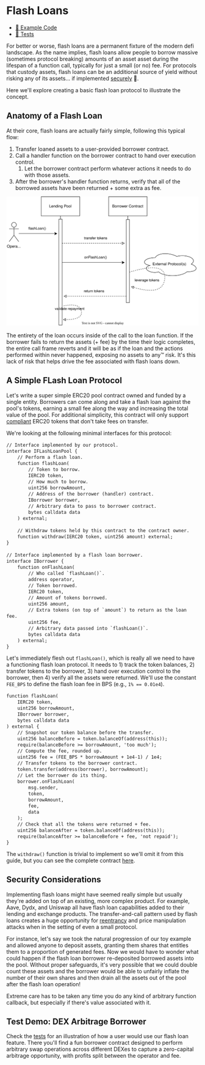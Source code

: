 # Flash Loans

- [📜 Example Code](./FlashLoanPool.sol)
- [🐞 Tests](../../test/FlashLoanPool.t.sol)

For better or worse, flash loans are a permanent fixture of the modern defi landscape. As the name implies, flash loans allow people to borrow massive (sometimes protocol breaking) amounts of an asset asset during the lifespan of a function call, typically for just a small (or no) fee. For protocols that custody assets, flash loans can be an additional source of yield without risking any of its assets... if implemented [securely](#security-considerations) 🤞.

Here we'll explore creating a basic flash loan protocol to illustrate the concept.

## Anatomy of a Flash Loan

At their core, flash loans are actually fairly simple, following this typical flow:

1. Transfer loaned assets to a user-provided borrower contract.
2. Call a handler function on the borrower contract to hand over execution control.
    1. Let the borrower contract perform whatever actions it needs to do with those assets.
3. After the borrower's handler function returns, verify that all of the borrowed assets have been returned + some extra as fee.


![flash loan flow](./flash-loan-flow.drawio.svg)

The entirety of the loan occurs inside of the call to the loan function. If the borrower fails to return the assets (+ fee) by the time their logic completes, the entire call frame reverts and it will be as if the loan and the actions performed within never happened, exposing no assets to any™️ risk. It's this lack of risk that helps drive the fee associated with flash loans down.

## A Simple FLash Loan Protocol

Let's write a super simple ERC20 pool contract owned and funded by a single entity. Borrowers can come along and take a flash loan against the pool's tokens, earning a small fee along the way and increasing the total value of the pool. For additional simplicity, this contract will only support [compliant](../erc20-compatibility/) ERC20 tokens that don't take fees on transfer.

We're looking at the following minimal interfaces for this protocol:

```solidity
// Interface implemented by our protocol.
interface IFLashLoanPool {
    // Perform a flash loan.
    function flashLoan(
        // Token to borrow.
        IERC20 token,
        // How much to borrow.
        uint256 borrowAmount,
        // Address of the borrower (handler) contract.
        IBorrower borrower,
        // Arbitrary data to pass to borrower contract.
        bytes calldata data
    ) external;

    // Withdraw tokens held by this contract to the contract owner.
    function withdraw(IERC20 token, uint256 amount) external;
}

// Interface implemented by a flash loan borrower.
interface IBorrower {
    function onFlashLoan(
        // Who called `flashLoan()`.
        address operator,
        // Token borrowed.
        IERC20 token,
        // Amount of tokens borrowed.
        uint256 amount,
        // Extra tokens (on top of `amount`) to return as the loan fee.
        uint256 fee,
        // Arbitrary data passed into `flashLoan()`.
        bytes calldata data
    ) external;
}
```

Let's immediately flesh out `flashLoan()`, which is really all we need to have a functioning flash loan protocol. It needs to 1) track the token balances, 2) transfer tokens to the borrower, 3) hand over execution control to the borrower, then 4) verify all the assets were returned. We'll use the constant `FEE_BPS` to define the flash loan fee in BPS (e.g., `1% == 0.01e4`).

```solidity
function flashLoan(
    IERC20 token,
    uint256 borrowAmount,
    IBorrower borrower,
    bytes calldata data
) external {
    // Snapshot our token balance before the transfer.
    uint256 balanceBefore = token.balanceOf(address(this));
    require(balanceBefore >= borrowAmount, 'too much');
    // Compute the fee, rounded up.
    uint256 fee = (FEE_BPS * borrowAmount + 1e4-1) / 1e4;
    // Transfer tokens to the borrower contract.
    token.transfer(address(borrower), borrowAmount);
    // Let the borrower do its thing.
    borrower.onFlashLoan(
        msg.sender,
        token,
        borrowAmount,
        fee,
        data
    );
    // Check that all the tokens were returned + fee.
    uint256 balanceAfter = token.balanceOf(address(this));
    require(balanceAfter >= balanceBefore + fee, 'not repaid');
}
```

The `withdraw()` function is trivial to implement so we'll omit it from this guide, but you can see the complete contract [here](./FlashLoanPool.sol).

## Security Considerations

Implementing flash loans might have seemed really simple but usually they're added on top of an existing, more complex product. For example, Aave, Dydx, and Uniswap all have flash loan capabilities added to their lending and exchange products. The transfer-and-call pattern used by flash loans creates a huge opportunity for [reentrancy](../reentrancy/) and price manipulation attacks when in the setting of even a small protocol.

For instance, let's say we took the natural progression of our toy example and allowed anyone to deposit assets, granting them shares that entitles them to a proportion of generated fees. Now we would have to wonder what could happen if the flash loan borrower re-deposited borrowed assets into the pool. Without proper safeguards, it's very possible that we could double count these assets and the borrower would be able to unfairly inflate the number of their own shares and then drain all the assets out of the pool after the flash loan operation!

Extreme care has to be taken any time you do any kind of arbitrary function callback, but especially if there's value associated with it.

## Test Demo: DEX Arbitrage Borrower

Check the [tests](../../test/FlashLoanPool.t.sol) for an illustration of how a user would use our flash loan feature. There you'll find a fun borrower contract designed to perform arbitrary swap operations across different DEXes to capture a zero-capital arbitrage opportunity, with profits split between the operator and fee.
